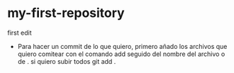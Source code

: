# my-first-repository

first edit

- Para hacer un commit de lo que quiero, primero añado los archivos que quiero comitear con el comando add seguido del nombre del archivo o de . si quiero subir todos
git add .

